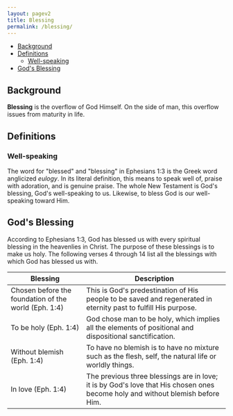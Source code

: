 ```yaml
---
layout: pagev2
title: Blessing
permalink: /blessing/
---
```

- [Background](#background)
- [Definitions](#definitions)
  - [Well-speaking](#well-speaking)
- [God's Blessing](#gods-blessing)

## Background

**Blessing** is the overflow of God Himself. On the side of man, this overflow issues from maturity in life.

## Definitions

### Well-speaking

The word for "blessed" and "blessing" in Ephesians 1:3 is the Greek word anglicized *eulogy*. In its literal definition, this means to speak well of, praise with adoration, and is genuine praise. The whole New Testament is God's blessing, God's well-speaking to us. Likewise, to bless God is our well-speaking toward Him.

## God's Blessing

According to Ephesians 1:3, God has blessed us with every spiritual blessing in the heavenlies in Christ. The purpose of these blessings is to make us holy. The following verses 4 through 14 list all the blessings with which God has blessed us with.

| Blessing | Description |
| --- | --- |
| Chosen before the foundation of the world (Eph. 1:4) | This is God's predestination of His people to be saved and regenerated in eternity past to fulfill His purpose. |
| To be holy (Eph. 1:4) | God chose man to be holy, which implies all the elements of positional and dispositional sanctification. |
| Without blemish (Eph. 1:4) | To have no blemish is to have no mixture such as the flesh, self, the natural life or worldly things. |
| In love (Eph. 1:4) | The previous three blessings are in love; it is by God's love that His chosen ones become holy and without blemish before Him. |